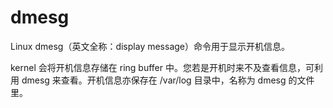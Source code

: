 # dmesg

Linux dmesg（英文全称：display message）命令用于显示开机信息。

kernel 会将开机信息存储在 ring buffer 中。您若是开机时来不及查看信息，可利用 dmesg 来查看。开机信息亦保存在 /var/log 目录中，名称为 dmesg 的文件里。